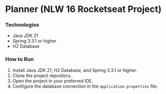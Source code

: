 # Planner (NLW 16 Rocketseat Project)

### Technologies

- Java JDK 21
- Spring 3.3.1 or higher
- H2 Database

### How to Run

1. Install Java JDK 21, H2 Database, and Spring 3.3.1 or higher.
2. Clone the project repository.
3. Open the project in your preferred IDE.
4. Configure the database connection in the `application.properties` file.
